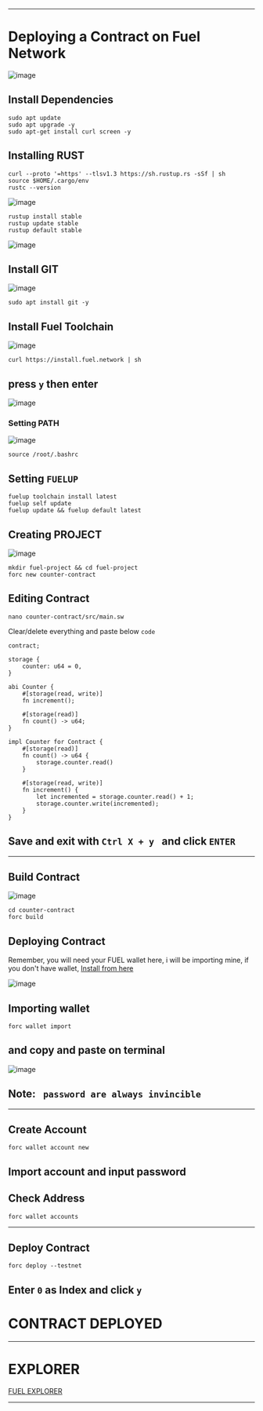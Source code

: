 

--------------------------------


# Deploying a Contract on Fuel Network 
![image](https://github.com/kotipichla/fuel-network/assets/152254884/3644c29d-8e47-4cd5-94b9-18b177946ccf)




## Install Dependencies 

```
sudo apt update
sudo apt upgrade -y
sudo apt-get install curl screen -y 
```

## Installing RUST

```
curl --proto '=https' --tlsv1.3 https://sh.rustup.rs -sSf | sh
source $HOME/.cargo/env
rustc --version
```


![image](https://github.com/kotipichla/fuel-network/assets/152254884/6780a448-1989-46ec-9ea3-000c4d1a4fb0)


```
rustup install stable
rustup update stable
rustup default stable
```
![image](https://github.com/kotipichla/fuel-network/assets/152254884/4acf895c-1ffd-4c93-beba-730b1a1a376b)



## Install GIT 
![image](https://github.com/kotipichla/fuel-network/assets/152254884/0bf622bb-87e1-45a9-8673-9e5b0dae8fa9)

```
sudo apt install git -y 
```


## Install Fuel Toolchain 

![image](https://github.com/kotipichla/fuel-network/assets/152254884/a9a66408-9ec9-46c3-bd55-6de6acc0bbd4)

```
curl https://install.fuel.network | sh
```

## press ```y``` then enter
![image](https://github.com/kotipichla/fuel-network/assets/152254884/f6784c41-5aa1-42d5-9c34-b91438ca1f42)



 ### Setting PATH 
![image](https://github.com/kotipichla/fuel-network/assets/152254884/f6bb3cb7-40e4-4064-b537-bd3b40c4edfe)

```
source /root/.bashrc
```


## Setting ```FUELUP```

```
fuelup toolchain install latest
fuelup self update
fuelup update && fuelup default latest
```




## Creating PROJECT 
![image](https://github.com/kotipichla/fuel-network/assets/152254884/ed16a92e-bffe-4808-89d4-76701a1e3995)

```
mkdir fuel-project && cd fuel-project
forc new counter-contract
```



## Editing Contract 


```
nano counter-contract/src/main.sw
```

Clear/delete everything and paste below ```code```

```
contract;
 
storage {
    counter: u64 = 0,
}
 
abi Counter {
    #[storage(read, write)]
    fn increment();
 
    #[storage(read)]
    fn count() -> u64;
}
 
impl Counter for Contract {
    #[storage(read)]
    fn count() -> u64 {
        storage.counter.read()
    }
 
    #[storage(read, write)]
    fn increment() {
        let incremented = storage.counter.read() + 1;
        storage.counter.write(incremented);
    }
}
```


## Save and exit with  ```Ctrl X + y ```  and click ``` ENTER ``` 

--------------------------------------




## Build Contract 
![image](https://github.com/kotipichla/fuel-network/assets/152254884/34f12af3-ee3a-4e90-8fa8-cd48fdec75c7)

```
cd counter-contract
forc build 
```

## Deploying Contract 
Remember, you will need your FUEL wallet here, i will be importing mine, if you don't have wallet, [Install from here](https://wallet.fuel.network/docs/install/)

![image](https://github.com/kotipichla/fuel-network/assets/152254884/e474bda4-0708-45a2-9aed-257f46279475)



## Importing wallet 


```
forc wallet import 
```

## and copy and paste on terminal
![image](https://github.com/kotipichla/fuel-network/assets/152254884/19f7a077-14e2-4231-bdbd-bbaa20e6dc72)

## Note:  ``` password are always invincible```

----------------


## Create Account 

```
forc wallet account new
```
## Import account and input password 



## Check Address 

```
forc wallet accounts
```


---------

## Deploy Contract 

```
forc deploy --testnet 
```

## Enter ```0``` as Index and click ```y``` 

# CONTRACT DEPLOYED 
----------


# EXPLORER 
[FUEL EXPLORER](https://app.fuel.network/) 

-------------










